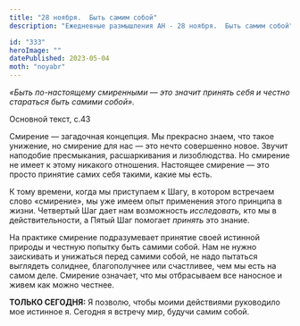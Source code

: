 ```yaml
---
title: "28 ноября.  Быть самим собой"
description: "Ежедневные размышления АН - 28 ноября.  Быть самим собой"

id: "333"
heroImage: ""
datePublished: 2023-05-04
moth: "noyabr"
---
```


_«Быть по-настоящему смиренными — это значит принять себя и честно стараться
быть самими собой»._

Основной текст, с.43

Смирение — загадочная концепция. Мы прекрасно знаем, что такое унижение, но
смирение для нас — это нечто совершенно новое. Звучит наподобие пресмыкания,
расшаркивания и лизоблюдства. Но смирение не имеет к этому никакого отношения.
Настоящее смирение — это просто принятие самих себя такими, какие мы есть.

К тому времени, когда мы приступаем к Шагу, в котором встречаем слово
«смирение», мы уже имеем опыт применения этого принципа в жизни. Четвертый Шаг
дает нам возможность _исследовать,_ кто мы в действительности, а Пятый Шаг
помогает _принять_ это знание.

На практике смирение подразумевает принятие своей истинной природы и честную
попытку быть самими собой. Нам не нужно заискивать и унижаться перед самими
собой, не надо пытаться выглядеть солиднее, благополучнее или счастливее, чем
мы есть на самом деле. Смирение означает, что мы отбрасываем все наносное и
живем как можно честнее.

**ТОЛЬКО СЕГОДНЯ:** Я позволю, чтобы моими действиями руководило мое истинное
я. Сегодня я встречу мир, будучи самим собой.
